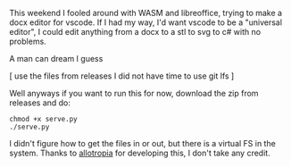 This weekend I fooled around with WASM and libreoffice, trying to make a docx editor for vscode.
If I had my way, I'd want vscode to be a "universal editor", I could edit anything from a docx to a stl to svg to c# with no problems.

A man can dream I guess

[ use the files from releases I did not have time to use git lfs ]

Well anyways if you want to run this for now, download the zip from releases and do:


```
chmod +x serve.py
./serve.py
```

I didn't figure how to get the files in or out, but there is a virtual FS in the system.
Thanks to [allotropia](https://lab.allotropia.de/wasm/) for developing this, I don't take any credit.


